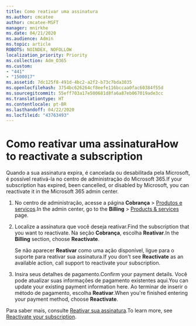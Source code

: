 ```yaml
---
title: Como reativar uma assinatura
ms.author: cmcatee
author: cmcatee-MSFT
manager: mnirkhe
ms.date: 04/21/2020
ms.audience: Admin
ms.topic: article
ROBOTS: NOINDEX, NOFOLLOW
localization_priority: Priority
ms.collection: Adm_O365
ms.custom:
- "441"
- "1500017"
ms.assetid: 7dc125f8-491d-4bc2-a2f2-b73c7bda3035
ms.openlocfilehash: 3754bc626264cf8eefe116bccaa0fac60384f55d
ms.sourcegitcommit: 55eff703a17e500681d8fa6a87eb067019ade3cc
ms.translationtype: HT
ms.contentlocale: pt-BR
ms.lasthandoff: 04/22/2020
ms.locfileid: "43763493"
---
```

# <a name="how-to-reactivate-a-subscription"></a><span data-ttu-id="6a7ea-102">Como reativar uma assinatura</span><span class="sxs-lookup"><span data-stu-id="6a7ea-102">How to reactivate a subscription</span></span>

<span data-ttu-id="6a7ea-103">Quando a sua assinatura expira, é cancelada ou desabilitada pela Microsoft, é possível reativá-la no centro de administração do Microsoft 365.</span><span class="sxs-lookup"><span data-stu-id="6a7ea-103">If your subscription has expired, been cancelled, or disabled by Microsoft, you can reactivate it in the Microsoft 365 admin center.</span></span>
  
1. <span data-ttu-id="6a7ea-104">No centro de administração, acesse a página **Cobrança** \> [Produtos e serviços](https://go.microsoft.com/fwlink/p/?linkid=842054).</span><span class="sxs-lookup"><span data-stu-id="6a7ea-104">In the admin center, go to the **Billing** \> [Products & services](https://go.microsoft.com/fwlink/p/?linkid=842054) page.</span></span>

2. <span data-ttu-id="6a7ea-105">Localize a assinatura que você deseja reativar.</span><span class="sxs-lookup"><span data-stu-id="6a7ea-105">Find the subscription that you want to reactivate.</span></span> <span data-ttu-id="6a7ea-106">Na seção **Cobrança**, escolha **Reativar**.</span><span class="sxs-lookup"><span data-stu-id="6a7ea-106">In the **Billing** section, choose **Reactivate**.</span></span>

    <span data-ttu-id="6a7ea-107">Se não aparecer **Reativar** como uma ação disponível, ligue para o suporte para reativar sua assinatura.</span><span class="sxs-lookup"><span data-stu-id="6a7ea-107">If you don't see **Reactivate** as an available action, call support to reactivate your subscription.</span></span>

3. <span data-ttu-id="6a7ea-108">Insira seus detalhes de pagamento.</span><span class="sxs-lookup"><span data-stu-id="6a7ea-108">Confirm your payment details.</span></span> <span data-ttu-id="6a7ea-109">Você pode atualizar suas informações de pagamento existentes aqui.</span><span class="sxs-lookup"><span data-stu-id="6a7ea-109">You can update your existing payment information here.</span></span> <span data-ttu-id="6a7ea-110">Ao terminar de inserir o método de pagamento, escolha **Reativar**.</span><span class="sxs-lookup"><span data-stu-id="6a7ea-110">When you're finished entering your payment method, choose **Reactivate**.</span></span>

<span data-ttu-id="6a7ea-111">Para saber mais, consulte [Reativar sua assinatura](https://docs.microsoft.com/office365/admin/subscriptions-and-billing/reactivate-your-subscription).</span><span class="sxs-lookup"><span data-stu-id="6a7ea-111">To learn more, see [Reactivate your subscription](https://docs.microsoft.com/office365/admin/subscriptions-and-billing/reactivate-your-subscription).</span></span>